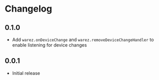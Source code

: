 # Changelog

## 0.1.0

- Add `warez.onDeviceChange` and `warez.removeDeviceChangeHandler` to enable
  listening for device changes

## 0.0.1

- Initial release
